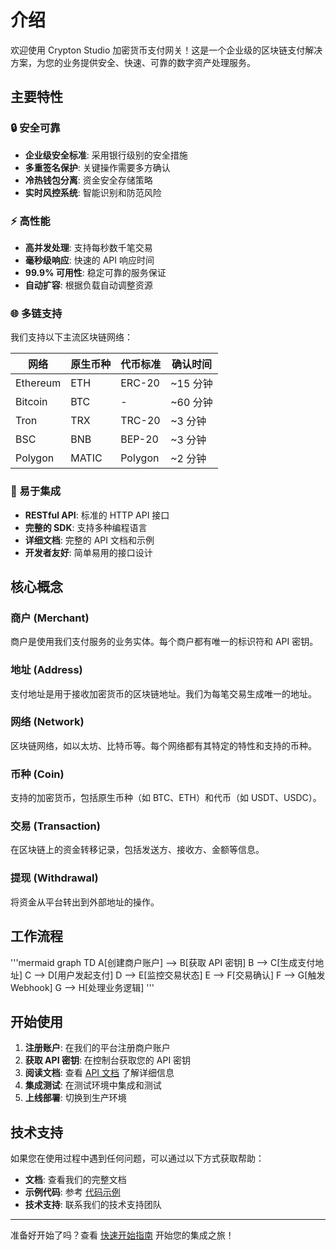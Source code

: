# 介绍

欢迎使用 Crypton Studio 加密货币支付网关！这是一个企业级的区块链支付解决方案，为您的业务提供安全、快速、可靠的数字资产处理服务。

## 主要特性

### 🔒 安全可靠
- **企业级安全标准**: 采用银行级别的安全措施
- **多重签名保护**: 关键操作需要多方确认
- **冷热钱包分离**: 资金安全存储策略
- **实时风控系统**: 智能识别和防范风险

### ⚡ 高性能
- **高并发处理**: 支持每秒数千笔交易
- **毫秒级响应**: 快速的 API 响应时间
- **99.9% 可用性**: 稳定可靠的服务保证
- **自动扩容**: 根据负载自动调整资源

### 🌐 多链支持
我们支持以下主流区块链网络：

| 网络 | 原生币种 | 代币标准 | 确认时间 |
|------|----------|----------|----------|
| Ethereum | ETH | ERC-20 | ~15 分钟 |
| Bitcoin | BTC | - | ~60 分钟 |
| Tron | TRX | TRC-20 | ~3 分钟 |
| BSC | BNB | BEP-20 | ~3 分钟 |
| Polygon | MATIC | Polygon | ~2 分钟 |

### 🔧 易于集成
- **RESTful API**: 标准的 HTTP API 接口
- **完整的 SDK**: 支持多种编程语言
- **详细文档**: 完整的 API 文档和示例
- **开发者友好**: 简单易用的接口设计

## 核心概念

### 商户 (Merchant)
商户是使用我们支付服务的业务实体。每个商户都有唯一的标识符和 API 密钥。

### 地址 (Address)
支付地址是用于接收加密货币的区块链地址。我们为每笔交易生成唯一的地址。

### 网络 (Network)
区块链网络，如以太坊、比特币等。每个网络都有其特定的特性和支持的币种。

### 币种 (Coin)
支持的加密货币，包括原生币种（如 BTC、ETH）和代币（如 USDT、USDC）。

### 交易 (Transaction)
在区块链上的资金转移记录，包括发送方、接收方、金额等信息。

### 提现 (Withdrawal)
将资金从平台转出到外部地址的操作。

## 工作流程

'''mermaid
graph TD
    A[创建商户账户] --> B[获取 API 密钥]
    B --> C[生成支付地址]
    C --> D[用户发起支付]
    D --> E[监控交易状态]
    E --> F[交易确认]
    F --> G[触发 Webhook]
    G --> H[处理业务逻辑]
'''

## 开始使用

1. **注册账户**: 在我们的平台注册商户账户
2. **获取 API 密钥**: 在控制台获取您的 API 密钥
3. **阅读文档**: 查看 [API 文档](/zh/api/overview) 了解详细信息
4. **集成测试**: 在测试环境中集成和测试
5. **上线部署**: 切换到生产环境

## 技术支持

如果您在使用过程中遇到任何问题，可以通过以下方式获取帮助：

- **文档**: 查看我们的完整文档
- **示例代码**: 参考 [代码示例](/zh/examples/basic-usage)
- **技术支持**: 联系我们的技术支持团队

---

准备好开始了吗？查看 [快速开始指南](/zh/guide/quick-start) 开始您的集成之旅！ 
